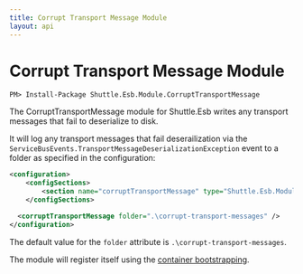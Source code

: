```yaml
---
title: Corrupt Transport Message Module
layout: api
---
```

# Corrupt Transport Message Module

```
PM> Install-Package Shuttle.Esb.Module.CorruptTransportMessage
```

The CorruptTransportMessage module for Shuttle.Esb writes any transport messages that fail to deserialize to disk.

It will log any transport messages that fail deserailization via the `ServiceBusEvents.TransportMessageDeserializationException` event to a folder as specified in the configuration:

```xml
<configuration>
    <configSections>
        <section name="corruptTransportMessage" type="Shuttle.Esb.Module.CorruptTransportMessage.CorruptTransportMessageSection, Shuttle.Esb.Module.CorruptTransportMessage"/>
    </configSections>

  <corruptTransportMessage folder=".\corrupt-transport-messages" />
</configuration>
```

The default value for the `folder` attribute is `.\corrupt-transport-messages`.

The module will register itself using the [container bootstrapping](http://shuttle.github.io/shuttle-core/overview-container/#Bootstrapping).
